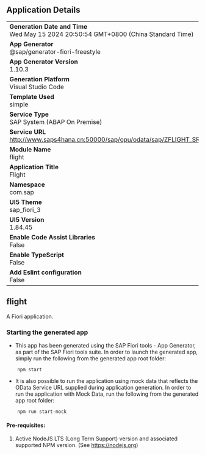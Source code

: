 ## Application Details
|               |
| ------------- |
|**Generation Date and Time**<br>Wed May 15 2024 20:50:54 GMT+0800 (China Standard Time)|
|**App Generator**<br>@sap/generator-fiori-freestyle|
|**App Generator Version**<br>1.10.3|
|**Generation Platform**<br>Visual Studio Code|
|**Template Used**<br>simple|
|**Service Type**<br>SAP System (ABAP On Premise)|
|**Service URL**<br>http://www.saps4hana.cn:50000/sap/opu/odata/sap/ZFLIGHT_SRV
|**Module Name**<br>flight|
|**Application Title**<br>Flight|
|**Namespace**<br>com.sap|
|**UI5 Theme**<br>sap_fiori_3|
|**UI5 Version**<br>1.84.45|
|**Enable Code Assist Libraries**<br>False|
|**Enable TypeScript**<br>False|
|**Add Eslint configuration**<br>False|

## flight

A Fiori application.

### Starting the generated app

-   This app has been generated using the SAP Fiori tools - App Generator, as part of the SAP Fiori tools suite.  In order to launch the generated app, simply run the following from the generated app root folder:

```
    npm start
```

- It is also possible to run the application using mock data that reflects the OData Service URL supplied during application generation.  In order to run the application with Mock Data, run the following from the generated app root folder:

```
    npm run start-mock
```

#### Pre-requisites:

1. Active NodeJS LTS (Long Term Support) version and associated supported NPM version.  (See https://nodejs.org)


